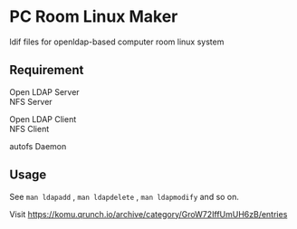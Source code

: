 PC Room Linux Maker
===

ldif files for openldap-based computer room linux system

## Requirement
Open LDAP Server  
NFS Server  

Open LDAP Client  
NFS Client  

autofs Daemon

## Usage
See `man ldapadd` , `man ldapdelete` , `man ldapmodify` and so on.

Visit https://komu.qrunch.io/archive/category/GroW72IffUmUH6zB/entries
